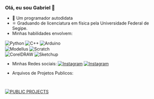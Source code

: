 ### Olá, eu sou Gabriel 👋
- 🌱 Um programador autodidata
- ⚛️ Graduando de licenciatura em física pela Universidade Federal de Segipe.
- Minhas habilidades envolvem: 
<html>
  <head>
    <style>
      img {
        max-height: 50px;
        width: auto;
      }
    </style>
  </head>
  <body>
    <div style="display: inline-block">
      <img align="center" alt="Python" src="https://img.shields.io/badge/Python-3776AB?style=for-the-badge&logo=python&logoColor=white"/>
      <img align="center" alt="C++" src="https://img.shields.io/badge/C%2B%2B-00599C?style=for-the-badge&logo=c%2B%2B&logoColor=red"/>
      <img align="center" alt="Arduino" src="https://img.shields.io/badge/Arduino-00979D?style=for-the-badge&logo=arduino&logoColor=white"/>
      <br/>
      <img align="center" alt="Modellus" src="https://i.imgur.com/PT2Ngwu.jpg"/>
      <img align="center" alt="Scratch" src="https://i.imgur.com/JdGCSsV.jpg"/>
      <br/>
      <img align="center" alt="CorelDRAW" src="https://i.imgur.com/8VHvlJ1.jpg"/>
      <img align="center" alt="Sketchup" src="https://i.imgur.com/m4lFg8k.jpg"/>
    </div>
  </body>
<html>

- Minhas Redes sociais: 
[![Instagram](https://img.shields.io/badge/Instagram-E4405F?style=for-the-badge&logo=instagram&logoColor=black)](https://instagram.com/science_aqui?utm_medium=copy_link)  [![Instagram](https://img.shields.io/badge/Instagram-E4405F?style=for-the-badge&logo=instagram&logoColor=white)](https://instagram.com/gabriel_j.santos_?utm_medium=copy_link)

- Arquivos de Projetos Publicos: 
<br/>

[![PUBLIC PROJECTS](https://img.shields.io/badge/Google%20Drive-4285F4?style=for-the-badge&logo=googledrive&logoColor=white)](https://drive.google.com/drive/folders/1bxT3k2MdrBuJUGibxx55kll2b39F4q_J?usp=sharing/)




<!--
**gabrieljsantos/gabrieljsantos** is a ✨ _special_ ✨ repository because its `README.md` (this file) appears on your GitHub profile.

Here are some ideas to get you started:

- 🔭 I’m currently working on ...

- 👯 I’m looking to collaborate on ...
- 🤔 I’m looking for help with ...
- 💬 Ask me about ...
- 📫 How to reach me: ...
- 😄 Pronouns: ...
- ⚡ Fun fact: ...
-->
